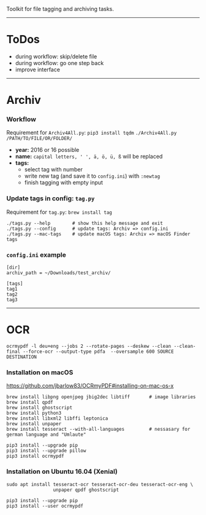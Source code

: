 Toolkit for file tagging and archiving tasks.

--------

# ToDos

* during workflow: skip/delete file
* during workflow: go one step back
* improve interface

--------

# Archiv
### Workflow
Requirement for `Archiv4All.py`: `pip3 install tqdm`
`./Archiv4All.py /PATH/TO/FILE/OR/FOLDER/`

* **year:** 2016 or 16 possible
* **name:** `capital letters, ' ', ä, ö, ü, ß` will be replaced
* **tags:**
    * select tag with number
    * write new tag (and save it to `config.ini`) with `:newtag`
    * finish tagging with empty input

### Update tags in config: `tag.py`
Requirement for `tag.py`: `brew install tag`
```
./tags.py --help        # show this help message and exit
./tags.py --config      # update tags: Archiv => config.ini
./tags.py --mac-tags    # update macOS tags: Archiv => macOS Finder tags
```

### `config.ini` example
```
[dir]
archiv_path = ~/Downloads/test_archiv/

[tags]
tag1
tag2
tag3

```

-------

# OCR
```
ocrmypdf -l deu+eng --jobs 2 --rotate-pages --deskew --clean --clean-final --force-ocr --output-type pdfa  --oversample 600 SOURCE DESTINATION
```

### Installation on macOS
<https://github.com/jbarlow83/OCRmyPDF#installing-on-mac-os-x>
```
brew install libpng openjpeg jbig2dec libtiff     	# image libraries
brew install qpdf
brew install ghostscript
brew install python3
brew install libxml2 libffi leptonica
brew install unpaper
brew install tesseract --with-all-languages 		# nessasary for german language and "Umlaute"

pip3 install --upgrade pip
pip3 install --upgrade pillow
pip3 install ocrmypdf
```

### Installation on Ubuntu 16.04 (Xenial)

```
sudo apt install tesseract-ocr tesseract-ocr-deu tesseract-ocr-eng \
                 unpaper qpdf ghostscript

pip3 install --upgrade pip
pip3 install --user ocrmypdf
```

